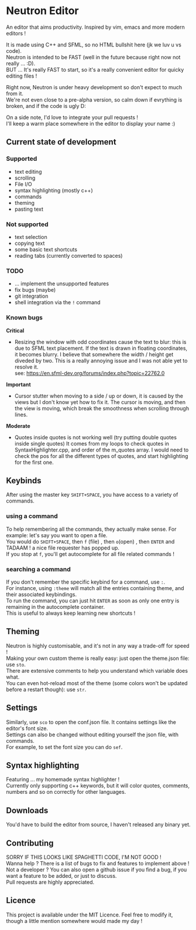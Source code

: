 # Neutron Editor

An editor that aims productivity.
Inspired by vim, emacs and more modern editors !

It is made using C++ and SFML, so no HTML bullshit here (jk we luv u vs code).  
Neutron is intended to be FAST (well in the future because right now not really ... :D).  
BUT ... It's really FAST to start, so it's a really convenient editor for quicky editing files !

Right now, Neutron is under heavy development so don't expect to much from it.  
We're not even close to a pre-alpha version, so calm down if evrything is broken, and if the code is ugly D:

On a side note, I'd love to integrate your pull requests !  
I'll keep a warm place somewhere in the editor to display your name :)

## Current state of development

### Supported
	
- text editing
- scrolling
- File I/O
- syntax highlighting (mostly c++)
- commands
- theming
- pasting text

### Not supported

- text selection
- copying text
- some basic text shortcuts
- reading tabs (currently converted to spaces)

### TODO
	
- ... implement the unsupported features
- fix bugs (maybe)
- git integration
- shell integration via the `!` command

### Known bugs	

**Critical**

- Resizing the window with odd coordinates cause the text to blur: this is due to SFML text placement.
If the text is drawn in floating coordinates, it becomes blurry. I believe that somewhere the width / height get diveded by two.
This is a really annoying issue and I was not able yet to resolve it.  
see: https://en.sfml-dev.org/forums/index.php?topic=22762.0

**Important**

- Cursor stutter when moving to a side / up or down, it is caused by the views but I don't know yet how to fix it.
The cursor is moving, and then the view is moving, which break the smoothness when scrolling through lines.

**Moderate**

- Quotes inside quotes is not working well (try putting double quotes inside single quotes)
It comes from my loops to check quotes in SyntaxHighlighter.cpp, and order of the m_quotes array.
I would need to check the pos for all the different types of quotes, and start highlighting for the first one.

## Keybinds

After using the master key `SHIFT+SPACE`, you have access to a variety of commands.

### using a command

To help remembering all the commands, they actually make sense.
For example: let's say you want to open a file.  
You would do `SHIFT+SPACE`, then `f` (file) , then `o`(open) , then `ENTER` and TADAAM ! a nice file requester has popped up.  
If you stop at `f`, you'll get autocomplete for all file related commands !

### searching a command

If you don't remember the specific keybind for a command, use `:`.  
For instance, using `:theme` will match all the entries containing theme, and their associated keybindings.  
To run the command, you can just hit `ENTER` as soon as only one entry is remaining in the autocomplete container.  
This is useful to always keep learning new shortcuts !

## Theming

Neutron is highly customisable, and it's not in any way a trade-off for speed !  
Making your own custom theme is really easy: just open the theme.json file: use `sto`.  
There are extensive comments to help you understand which variable does what.  
You can even hot-reload most of the theme (some colors won't be updated before a restart though): use `str`.

## Settings

Similarly, use `sco` to open the conf.json file. It contains settings like the editor's font size.  
Settings can also be changed without editing yourself the json file, with commands.  
For example, to set the font size you can do `sef`.

## Syntax highlighting

Featuring ... my homemade syntax highlighter !  
Currently only supporting c++ keywords, but it will color quotes, comments, numbers and so on correctly for other languages.

## Downloads

You'd have to build the editor from source, I haven't released any binary yet.

## Contributing

SORRY IF THIS LOOKS LIKE SPAGHETTI CODE, I'M NOT GOOD !  
Wanna help ? There is a list of bugs to fix and features to implement above !  
Not a developer ? You can also open a github issue if you find a bug, if you want a feature to be added, or just to discuss.  
Pull requests are highly appreciated.

## Licence

This project is available under the MIT Licence. Feel free to modify it, though a little mention somewhere would made my day !
